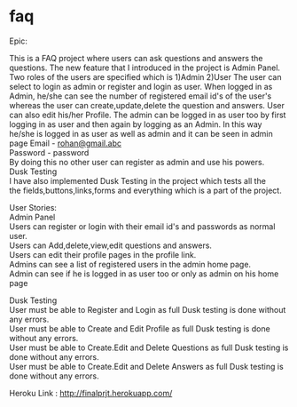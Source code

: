 # faq

Epic:

This is a FAQ project where users can ask questions and answers the 
questions. The new feature that I introduced in the project is Admin Panel.
Two roles of the users are specified which is 
1)Admin
2)User
The user can select to login as admin or register and login as user.
When logged in as Admin, he/she can see the number of registered email
id's of the user's whereas the user can create,update,delete the question 
and answers. User can also edit his/her Profile.
The admin can be logged in as user too by first logging in as user and then again by logging as
an Admin. In this way he/she is logged in as user as well as admin and it can be seen in admin page
Email - rohan@gmail.abc                                                                                                           
Password - password                                                                         
By doing this no other user can register as admin and use his powers.                          
Dusk Testing                                                                                  
I have also implemented Dusk Testing in the project which tests all the                        
the fields,buttons,links,forms and everything which is a part of the project.             

User Stories:                                                                        
Admin Panel                                                                                            
Users can register or login with their email id's and passwords as normal user.               
Users can Add,delete,view,edit questions and answers.                                         
Users can edit their profile pages in the profile link.                                       
Admins can see a list of registered users in the admin home page.                                       
Admin can see if he is logged in as user too or only as admin on his home page                             

Dusk Testing                                                                                      
User must be able to Register and Login as full Dusk testing is done without any errors.                     
User must be able to Create and Edit Profile as full Dusk testing is done without any errors.                            
User must be able to Create.Edit and Delete Questions as full Dusk testing is done without any errors.                            
User must be able to Create.Edit and Delete Answers as full Dusk testing is done without any errors.                   

Heroku Link : http://finalprjt.herokuapp.com/